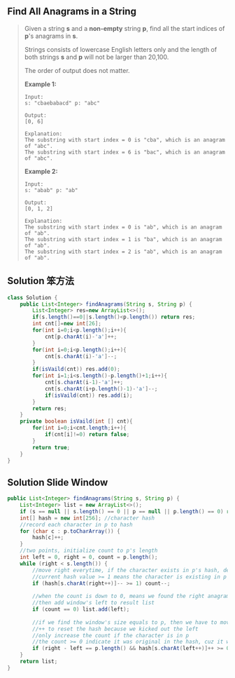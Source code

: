 ## Find All Anagrams in a String

> Given a string **s** and a **non-empty** string **p**, find all the start indices of **p**'s anagrams in **s**.
>
> Strings consists of lowercase English letters only and the length of both strings **s** and **p** will not be larger than 20,100.
>
> The order of output does not matter.
>
> **Example 1:**
>
> ```
> Input:
> s: "cbaebabacd" p: "abc"
> 
> Output:
> [0, 6]
> 
> Explanation:
> The substring with start index = 0 is "cba", which is an anagram of "abc".
> The substring with start index = 6 is "bac", which is an anagram of "abc".
> ```
>
> 
>
> **Example 2:**
>
> ```
> Input:
> s: "abab" p: "ab"
> 
> Output:
> [0, 1, 2]
> 
> Explanation:
> The substring with start index = 0 is "ab", which is an anagram of "ab".
> The substring with start index = 1 is "ba", which is an anagram of "ab".
> The substring with start index = 2 is "ab", which is an anagram of "ab".
> ```

## Solution 笨方法

```java
class Solution {
    public List<Integer> findAnagrams(String s, String p) {
        List<Integer> res=new ArrayList<>();
        if(s.length()==0||s.length()<p.length()) return res;
        int cnt[]=new int[26];
        for(int i=0;i<p.length();i++){
            cnt[p.charAt(i)-'a']++;
        }
        for(int i=0;i<p.length();i++){
            cnt[s.charAt(i)-'a']--;
        }
        if(isVaild(cnt)) res.add(0);
        for(int i=1;i<s.length()-p.length()+1;i++){
            cnt[s.charAt(i-1)-'a']++;
            cnt[s.charAt(i+p.length()-1)-'a']--;
            if(isVaild(cnt)) res.add(i);
        }
        return res;
    }
    private boolean isVaild(int [] cnt){
        for(int i=0;i<cnt.length;i++){
            if(cnt[i]!=0) return false;
        }
        return true;
    }
}
```

## Solution Slide Window

```java
public List<Integer> findAnagrams(String s, String p) {
    List<Integer> list = new ArrayList<>();
    if (s == null || s.length() == 0 || p == null || p.length() == 0) return list;
    int[] hash = new int[256]; //character hash
    //record each character in p to hash
    for (char c : p.toCharArray()) {
        hash[c]++;
    }
    //two points, initialize count to p's length
    int left = 0, right = 0, count = p.length();
    while (right < s.length()) {
        //move right everytime, if the character exists in p's hash, decrease the count
        //current hash value >= 1 means the character is existing in p
        if (hash[s.charAt(right++)]-- >= 1) count--; 
        
        //when the count is down to 0, means we found the right anagram
        //then add window's left to result list
        if (count == 0) list.add(left);
    
        //if we find the window's size equals to p, then we have to move left (narrow the window) to find the new match window
        //++ to reset the hash because we kicked out the left
        //only increase the count if the character is in p
        //the count >= 0 indicate it was original in the hash, cuz it won't go below 0
        if (right - left == p.length() && hash[s.charAt(left++)]++ >= 0) count++;
    }
    return list;
}
```

